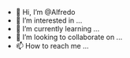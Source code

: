 - 👋 Hi, I’m @Alfredo
- 👀 I’m interested in ...
- 🌱 I’m currently learning ...
- 💞️ I’m looking to collaborate on ...
- 📫 How to reach me ...

<!---
Alfredo/Alfredo is a ✨ special ✨ repository because its `README.md` (this file) appears on your GitHub profile.
You can click the Preview link to take a look at your changes.
--->
